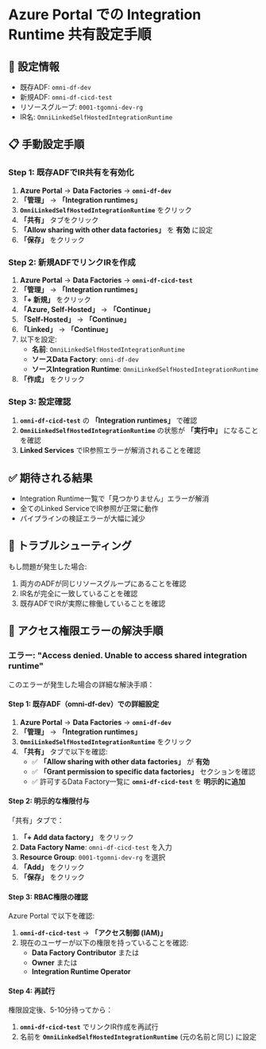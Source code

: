 # Azure Portal での Integration Runtime 共有設定手順

## 🎯 設定情報

- 既存ADF: `omni-df-dev`
- 新規ADF: `omni-df-cicd-test`
- リソースグループ: `0001-tgomni-dev-rg`
- IR名: `OmniLinkedSelfHostedIntegrationRuntime`

## 📋 手動設定手順

### Step 1: 既存ADFでIR共有を有効化

1. **Azure Portal** → **Data Factories** → **`omni-df-dev`**
2. **「管理」** → **「Integration runtimes」**
3. **`OmniLinkedSelfHostedIntegrationRuntime`** をクリック
4. **「共有」** タブをクリック
5. **「Allow sharing with other data factories」** を **有効** に設定
6. **「保存」** をクリック

### Step 2: 新規ADFでリンクIRを作成

1. **Azure Portal** → **Data Factories** → **`omni-df-cicd-test`**
2. **「管理」** → **「Integration runtimes」**
3. **「+ 新規」** をクリック
4. **「Azure, Self-Hosted」** → **「Continue」**
5. **「Self-Hosted」** → **「Continue」**
6. **「Linked」** → **「Continue」**
7. 以下を設定:
   - **名前**: `OmniLinkedSelfHostedIntegrationRuntime`
   - **ソースData Factory**: `omni-df-dev`
   - **ソースIntegration Runtime**: `OmniLinkedSelfHostedIntegrationRuntime`
8. **「作成」** をクリック

### Step 3: 設定確認

1. **`omni-df-cicd-test`** の **「Integration runtimes」** で確認
2. **`OmniLinkedSelfHostedIntegrationRuntime`** の状態が **「実行中」** になることを確認
3. **Linked Services** でIR参照エラーが解消されることを確認

## ✅ 期待される結果

- Integration Runtime一覧で「見つかりません」エラーが解消
- 全てのLinked ServiceでIR参照が正常に動作
- パイプラインの検証エラーが大幅に減少

## 🔧 トラブルシューティング

もし問題が発生した場合:

1. 両方のADFが同じリソースグループにあることを確認
2. IR名が完全に一致していることを確認
3. 既存ADFでIRが実際に稼働していることを確認

## 🚨 **アクセス権限エラーの解決手順**

### エラー: "Access denied. Unable to access shared integration runtime"

このエラーが発生した場合の詳細な解決手順：

#### **Step 1: 既存ADF（omni-df-dev）での詳細設定**

1. **Azure Portal** → **Data Factories** → **`omni-df-dev`**
2. **「管理」** → **「Integration runtimes」**
3. **`OmniLinkedSelfHostedIntegrationRuntime`** をクリック
4. **「共有」** タブで以下を確認:
   - ✅ **「Allow sharing with other data factories」** が **有効**
   - ✅ **「Grant permission to specific data factories」** セクションを確認
   - ✅ 許可するData Factory一覧に **`omni-df-cicd-test`** を **明示的に追加**

#### **Step 2: 明示的な権限付与**

「共有」タブで：

1. **「+ Add data factory」** をクリック
2. **Data Factory Name**: `omni-df-cicd-test` を入力
3. **Resource Group**: `0001-tgomni-dev-rg` を選択
4. **「Add」** をクリック
5. **「保存」** をクリック

#### **Step 3: RBAC権限の確認**

Azure Portal で以下を確認:

1. **`omni-df-cicd-test`** → **「アクセス制御 (IAM)」**
2. 現在のユーザーが以下の権限を持っていることを確認:
   - **Data Factory Contributor** または
   - **Owner** または
   - **Integration Runtime Operator**

#### **Step 4: 再試行**

権限設定後、5-10分待ってから：

1. **`omni-df-cicd-test`** でリンクIR作成を再試行
2. 名前を **`OmniLinkedSelfHostedIntegrationRuntime`** (元の名前と同じ) に設定

